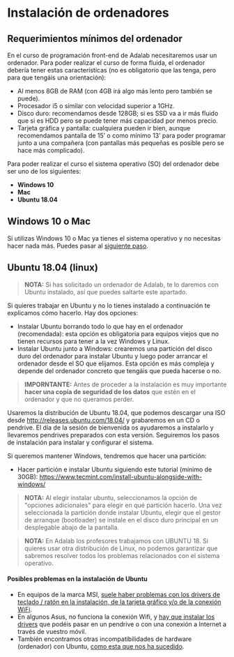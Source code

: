 # Instalación de ordenadores

## Requerimientos mínimos del ordenador

En el curso de programación front-end de Adalab necesitaremos usar un ordenador. Para poder realizar el curso de forma fluida, el ordenador debería tener estas características (no es obligatorio que las tenga, pero para que tengáis una orientación):

- Al menos 8GB de RAM (con 4GB irá algo más lento pero también se puede).
- Procesador i5 o similar con velocidad superior a 1GHz.
- Disco duro: recomendamos desde 128GB; si es SSD va a ir más fluido que si es HDD pero se puede tener más capacidad por menos precio.
- Tarjeta gráfica y pantalla: cualquiera pueden ir bien, aunque recomendamos pantalla de 15’ o como mínimo 13’ para poder programar junto a una compañera (con pantallas más pequeñas es posible pero se hace más complicado).

Para poder realizar el curso el sistema operativo (SO) del ordenador debe ser uno de los siguientes:

- **Windows 10**
- **Mac**
- **Ubuntu 18.04**

## Windows 10 o Mac

Si utilizas Windows 10 o Mac ya tienes el sistema operativo y no necesitas hacer nada más. Puedes pasar al [siguiente paso](2_instalacion_de_vscode.md).

## Ubuntu 18.04 (linux)

> **NOTA:** Si has solicitado un ordenador de Adalab, te lo daremos con Ubuntu instalado, así que puedes saltarte este apartado.

Si quieres trabajar en Ubuntu y no lo tienes instalado a continuación te explicamos cómo hacerlo. Hay dos opciones:

- Instalar Ubuntu borrando todo lo que hay en el ordenador (recomendada): esta opción es obligatoria para equipos viejos que no tienen recursos para tener a la vez Windows y Linux.
- Instalar Ubuntu junto a Windows: crearemos una partición del disco duro del ordenador para instalar Ubuntu y luego poder arrancar el ordenador desde el SO que elijamos. Esta opción es más compleja y depende del ordenador concreto que tengáis que pueda hacerse o no.

> **IMPORNTANTE:** Antes de proceder a la instalación es muy importante **hacer una copia de seguridad de los datos** que estén en el ordenador y que no queramos perder.

Usaremos la distribución de Ubuntu 18.04, que podemos descargar una ISO desde http://releases.ubuntu.com/18.04/ y grabaremos en un CD o pendrive. El día de la sesión de bienvenida os ayudaremos a instalarlo y llevaremos pendrives preparados con esta versión. Seguiremos los pasos de instalación para instalar y configurar el sistema.

Si queremos mantener Windows, tendremos que hacer una partición:

- Hacer partición e instalar Ubuntu siguiendo este tutorial (mínimo de 30GB): https://www.tecmint.com/install-ubuntu-alongside-with-windows/

> **NOTA:** Al elegir instalar ubuntu, seleccionamos la opción de "opciones adicionales" para elegir en qué partición hacerlo. Una vez seleccionada la partición donde instalar Ubuntu, elegir que el gestor de arranque (bootloader) se instale en el disco duro principal en un desplegable abajo de la pantalla.

> **NOTA:** En Adalab los profesores trabajamos con UBUNTU 18. Si quieres usar otra distribución de Linux, no podemos garantizar que sabremos resolver todos los problemas relacionados con el sistema operativo.

#### Posibles problemas en la instalación de Ubuntu

- En equipos de la marca MSI, [suele haber problemas con los drivers de teclado / ratón en la instalación, de la tarjeta gráfico y/o de la conexión WiFi](https://gist.github.com/mari-linhares/cef4cb3440408e44963d1447a7db5ae0).
- En algunos Asus, no funciona la conexión Wifi, y [hay que instalar los drivers](https://askubuntu.com/questions/990378/wi-fi-not-working-on-lenovo-thinkpad-e570-realtek-rtl8821ce) que podéis pasar en un pendrive o con una conexión a Internet a través de vuestro móvil.
- También encontramos otras incompatibilidades de hardware (ordenador) con Ubuntu, [como esta que nos ha sucedido](https://askubuntu.com/questions/38780/how-do-i-set-nomodeset-after-ive-already-installed-ubuntu).
